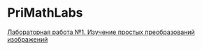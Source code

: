 # PriMathLabs

[Лабораторная работа №1. Изучение простых преобразований изображений](Files/Lab_1_pm.pdf)
